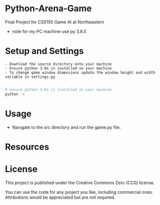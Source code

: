 # Python-Arena-Game
Final Project for CS5150 Game AI at Northeastern

 - note for my PC machine use py 3.8.5

# Setup and Settings
    - Download the source directory onto your machine 
    - Ensure python 3.0x in installed on your machine 
    - To change game window dimensions update the window height and width variable in settings.py

``` bash

# ensure python 3.0x is installed on your machine
python -v

``` 

# Usage

- Navigate to the src directory and run the game.py file.

# Resources


# License 

This project is published under the Creative Commons Zero (CC0) license.

You can use the code for any project you like, including commercial ones. Attributions would be appreciated but are not required.